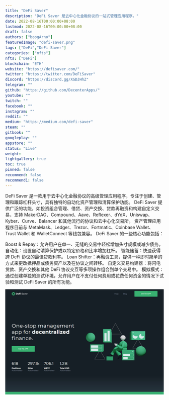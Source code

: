 ```yaml
---
title: "DeFi Saver"
description: "DeFi Saver 是去中心化金融协议的一站式管理应用程序。"
date: 2022-08-16T00:00:00+08:00
lastmod: 2022-08-16T00:00:00+08:00
draft: false
authors: ["boogArno"]
featuredImage: "defi-saver.png"
tags: ["DeFi","DeFi Saver"]
categories: ["nfts"]
nfts: ["DeFi"]
blockchain: "ETH"
website: "https://defisaver.com/"
twitter: "https://twitter.com/DeFiSaver"
discord: "https://discord.gg/XGDJHhZ"
telegram: ""
github: "https://github.com/DecenterApps/"
youtube: ""
twitch: ""
facebook: ""
instagram: ""
reddit: ""
medium: "https://medium.com/defi-saver"
steam: ""
gitbook: ""
googleplay: ""
appstore: ""
status: "Live"
weight: 
lightgallery: true
toc: true
pinned: false
recommend: false
recommend1: false
---
```

DeFi Saver 是一款用于去中心化金融协议的高级管理应用程序，专注于创建、管理和跟踪杠杆头寸，具有独特的自动化资产管理和清算保护功能。
DeFi Saver 提供广泛的功能，如投资组合管理、借贷、资产交换、贷款再融资和构建自定义交易，支持 MakerDAO、Compound、Aave、Reflexer、dYdX、Uniswap、Kyber、Curve、Balancer 和其他流行的协议和去中心化交易所。
资产管理应用程序目前与 MetaMask、Ledger、Trezor、Fortmatic、Coinbase Wallet、Trust Wallet 和 WalletConnect 等钱包兼容。
DeFi Saver 的一些核心功能包括：

  Boost & Repay：允许用户在单一、无缝的交易中轻松增加头寸规模或减少债务。
  自动化：设置自动清算保护或以特定价格和比率增加杠杆。
  智能储蓄：快速获得跨 DeFi 协议的最佳贷款利率。
  Loan Shifter：再融资工具，提供一种即时简单的方式来更改抵押品或债务资产以及在协议之间转移。
  自定义交易构建器：将闪电贷款、资产交换和其他 DeFi 协议交互等多项操作组合到单个交易中。
  模拟模式：通过创建单独的测试环境，允许用户在不支付任何费用或花费任何资金的情况下试验和测试 DeFi Saver 的所有功能。

![defisaver-dapp-defi-ethereum-image1_4b52515a7af3f712a4f59d56209757b9](defisaver-dapp-defi-ethereum-image1_4b52515a7af3f712a4f59d56209757b9.png)